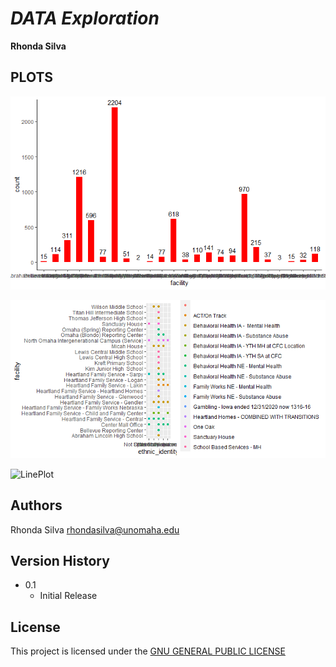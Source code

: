 # _DATA Exploration_

 **Rhonda Silva**





## **PLOTS**


![PLOT1](https://raw.githubusercontent.com/Rsilva68/Assignment1/main/Rplot.png)

![PLOT4](https://github.com/Rsilva68/Assignment1/blob/main/Rplot05.png)

![LinePlot](https://drive.google.com/file/d/1IYysezZJ5-NsQURWnQKf7_770tvGBRud/view?usp=sharing)


## Authors

Rhonda Silva rhondasilva@unomaha.edu


## Version History

* 0.1
    * Initial Release

## License

This project is licensed under the [GNU GENERAL PUBLIC LICENSE](https://www.gnu.org/licenses/old-licenses/gpl-2.0.en.html)
